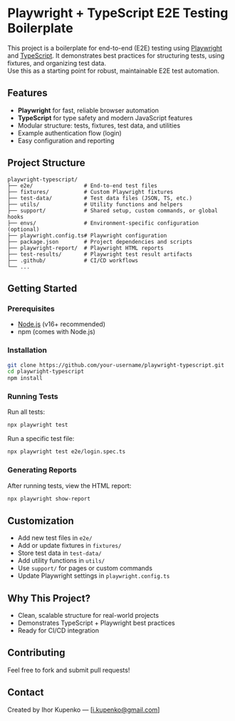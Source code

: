 # Playwright + TypeScript E2E Testing Boilerplate

This project is a boilerplate for end-to-end (E2E) testing using [Playwright](https://playwright.dev/) and [TypeScript](https://www.typescriptlang.org/). It demonstrates best practices for structuring tests, using fixtures, and organizing test data.  
Use this as a starting point for robust, maintainable E2E test automation.

## Features

- **Playwright** for fast, reliable browser automation
- **TypeScript** for type safety and modern JavaScript features
- Modular structure: tests, fixtures, test data, and utilities
- Example authentication flow (login)
- Easy configuration and reporting

## Project Structure

```
playwright-typescript/
├── e2e/                # End-to-end test files
├── fixtures/           # Custom Playwright fixtures
├── test-data/          # Test data files (JSON, TS, etc.)
├── utils/              # Utility functions and helpers
├── support/            # Shared setup, custom commands, or global hooks
├── envs/               # Environment-specific configuration (optional)
├── playwright.config.ts# Playwright configuration
├── package.json        # Project dependencies and scripts
├── playwright-report/  # Playwright HTML reports
├── test-results/       # Playwright test result artifacts
├── .github/            # CI/CD workflows
└── ...
```

## Getting Started

### Prerequisites

- [Node.js](https://nodejs.org/) (v16+ recommended)
- npm (comes with Node.js)

### Installation

```bash
git clone https://github.com/your-username/playwright-typescript.git
cd playwright-typescript
npm install
```

### Running Tests

Run all tests:

```bash
npx playwright test
```

Run a specific test file:

```bash
npx playwright test e2e/login.spec.ts
```

### Generating Reports

After running tests, view the HTML report:

```bash
npx playwright show-report
```

## Customization

- Add new test files in `e2e/`
- Add or update fixtures in `fixtures/`
- Store test data in `test-data/`
- Add utility functions in `utils/`
- Use `support/` for pages or custom commands
- Update Playwright settings in `playwright.config.ts`

## Why This Project?

- Clean, scalable structure for real-world projects
- Demonstrates TypeScript + Playwright best practices
- Ready for CI/CD integration

## Contributing

Feel free to fork and submit pull requests!

## Contact

Created by Ihor Kupenko — [i.kupenko@gmail.com] 